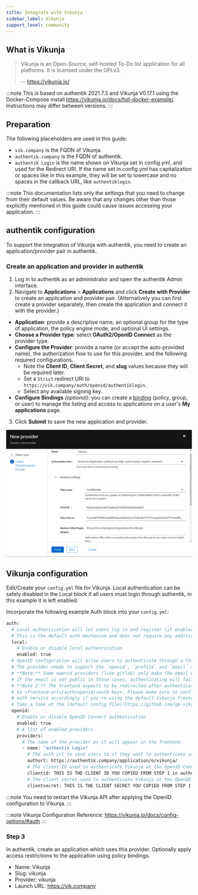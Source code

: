 ```yaml
---
title: Integrate with Vikunja
sidebar_label: Vikunja
support_level: community
---
```


## What is Vikunja

> Vikunja is an Open-Source, self-hosted To-Do list application for all platforms. It is licensed under the GPLv3.
>
> -- https://vikunja.io/

:::note
This is based on authentik 2021.7.3 and Vikunja V0.17.1 using the Docker-Compose install https://vikunja.io/docs/full-docker-example/. Instructions may differ between versions.
:::

## Preparation

The following placeholders are used in this guide:

- `vik.company` is the FQDN of Vikunja.
- `authentik.company` is the FQDN of authentik.
- `authentik Login` is the name shown on Vikunja set in config.yml, and used for the Redirect URI. If the name set in config.yml has capitalization or spaces like in this example, they will be set to lowercase and no spaces in the callback URL, like `authentiklogin`.

:::note
This documentation lists only the settings that you need to change from their default values. Be aware that any changes other than those explicitly mentioned in this guide could cause issues accessing your application.
:::

## authentik configuration

To support the integration of Vikunja with authentik, you need to create an application/provider pair in authentik.

### Create an application and provider in authentik

1. Log in to authentik as an administrator and open the authentik Admin interface.
2. Navigate to **Applications** > **Applications** and click **Create with Provider** to create an application and provider pair. (Alternatively you can first create a provider separately, then create the application and connect it with the provider.)

- **Application**: provide a descriptive name, an optional group for the type of application, the policy engine mode, and optional UI settings.
- **Choose a Provider type**: select **OAuth2/OpenID Connect** as the provider type.
- **Configure the Provider**: provide a name (or accept the auto-provided name), the authorization flow to use for this provider, and the following required configurations.
    - Note the **Client ID**, **Client Secret**, and **slug** values because they will be required later.
    - Set a `Strict` redirect URI to `https://vik.company/auth/openid/authentiklogin`.
    - Select any available signing key.
- **Configure Bindings** _(optional)_: you can create a [binding](/docs/add-secure-apps/flows-stages/bindings/) (policy, group, or user) to manage the listing and access to applications on a user's **My applications** page.

3. Click **Submit** to save the new application and provider.

![](./vikunja1.png)

## Vikunja configuration

Edit/Create your `config.yml` file for Vikunja. Local authentication can be safely disabled in the Local block if all users must login through authentik, in this example it is left enabled.

Incorporate the following example Auth block into your `config.yml`:

```bash
auth:
  # Local authentication will let users log in and register (if enabled) through the db.
  # This is the default auth mechanism and does not require any additional configuration.
  local:
    # Enable or disable local authentication
    enabled: true
  # OpenID configuration will allow users to authenticate through a third-party OpenID Connect compatible provider.<br/>
  # The provider needs to support the `openid`, `profile` and `email` scopes.<br/>
  # **Note:** Some openid providers (like gitlab) only make the email of the user available through openid claims if they have set it to be publicly visible.
  # If the email is not public in those cases, authenticating will fail.
  # **Note 2:** The frontend expects to be redirected after authentication by the third party
  # to <frontend-url>/auth/openid/<auth key>. Please make sure to configure the redirect url with your third party
  # auth service accordingly if you're using the default Vikunja frontend.
  # Take a look at the [default config file](https://github.com/go-vikunja/api/blob/main/config.yml.sample) for more information about how to configure openid authentication.
  openid:
    # Enable or disable OpenID Connect authentication
    enabled: true
    # A list of enabled providers
    providers:
      # The name of the provider as it will appear in the frontend.
      - name: "authentik Login"
        # The auth url to send users to if they want to authenticate using OpenID Connect.
        authurl: https://authentik.company/application/o/vikunja/
        # The client ID used to authenticate Vikunja at the OpenID Connect provider.
        clientid: THIS IS THE CLIENT ID YOU COPIED FROM STEP 1 in authentik
        # The client secret used to authenticate Vikunja at the OpenID Connect provider.
        clientsecret: THIS IS THE CLIENT SECRET YOU COPIED FROM STEP 1 in authentik
```

:::note
You need to restart the Vikunja API after applying the OpenID configuration to Vikunja.
:::

:::note
Vikunja Configuration Reference: https://vikunja.io/docs/config-options/#auth
:::

### Step 3

In authentik, create an application which uses this provider. Optionally apply access restrictions to the application using policy bindings.

- Name: Vikunja
- Slug: vikunja
- Provider: vikunja
- Launch URL: https://vik.company
